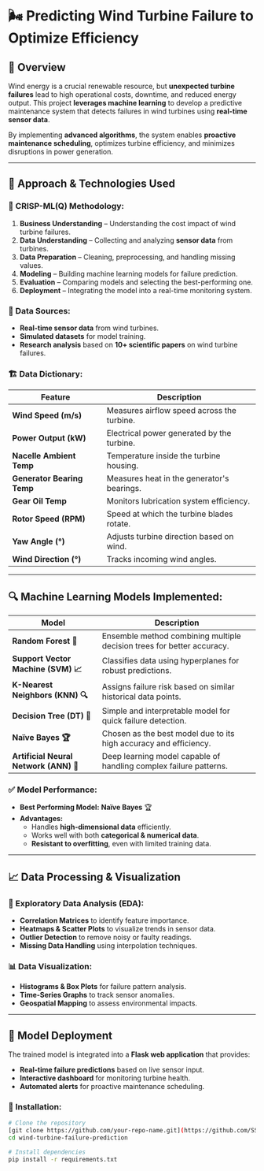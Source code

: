 # 🌬️ Predicting Wind Turbine Failure to Optimize Efficiency

## 📌 Overview
Wind energy is a crucial renewable resource, but **unexpected turbine failures** lead to high operational costs, downtime, and reduced energy output. This project **leverages machine learning** to develop a predictive maintenance system that detects failures in wind turbines using **real-time sensor data**.  

By implementing **advanced algorithms**, the system enables **proactive maintenance scheduling**, optimizes turbine efficiency, and minimizes disruptions in power generation.

---

## 🚀 Approach & Technologies Used

### 🔗 CRISP-ML(Q) Methodology:
1. **Business Understanding** – Understanding the cost impact of wind turbine failures.
2. **Data Understanding** – Collecting and analyzing **sensor data** from turbines.
3. **Data Preparation** – Cleaning, preprocessing, and handling missing values.
4. **Modeling** – Building machine learning models for failure prediction.
5. **Evaluation** – Comparing models and selecting the best-performing one.
6. **Deployment** – Integrating the model into a real-time monitoring system.

### 🔬 Data Sources:
- **Real-time sensor data** from wind turbines.
- **Simulated datasets** for model training.
- **Research analysis** based on **10+ scientific papers** on wind turbine failures.

### 🏗 Data Dictionary:
| Feature | Description |
|---------|------------|
| **Wind Speed (m/s)** | Measures airflow speed across the turbine. |
| **Power Output (kW)** | Electrical power generated by the turbine. |
| **Nacelle Ambient Temp** | Temperature inside the turbine housing. |
| **Generator Bearing Temp** | Measures heat in the generator's bearings. |
| **Gear Oil Temp** | Monitors lubrication system efficiency. |
| **Rotor Speed (RPM)** | Speed at which the turbine blades rotate. |
| **Yaw Angle (°)** | Adjusts turbine direction based on wind. |
| **Wind Direction (°)** | Tracks incoming wind angles. |

---

## 🔍 Machine Learning Models Implemented:
| Model | Description |
|--------|-------------|
| **Random Forest 🌲** | Ensemble method combining multiple decision trees for better accuracy. |
| **Support Vector Machine (SVM) 📈** | Classifies data using hyperplanes for robust predictions. |
| **K-Nearest Neighbors (KNN) 🔍** | Assigns failure risk based on similar historical data points. |
| **Decision Tree (DT) 🌳** | Simple and interpretable model for quick failure detection. |
| **Naïve Bayes 🏆** | Chosen as the best model due to its high accuracy and efficiency. |
| **Artificial Neural Network (ANN) 🤖** | Deep learning model capable of handling complex failure patterns. |

### ✅ Model Performance:
- **Best Performing Model:** **Naïve Bayes** 🏆  
- **Advantages:**
  - Handles **high-dimensional data** efficiently.
  - Works well with both **categorical & numerical data**.
  - **Resistant to overfitting**, even with limited training data.

---

## 📈 Data Processing & Visualization

### 🔎 Exploratory Data Analysis (EDA):
- **Correlation Matrices** to identify feature importance.
- **Heatmaps & Scatter Plots** to visualize trends in sensor data.
- **Outlier Detection** to remove noisy or faulty readings.
- **Missing Data Handling** using interpolation techniques.

### 📊 Data Visualization:
- **Histograms & Box Plots** for failure pattern analysis.
- **Time-Series Graphs** to track sensor anomalies.
- **Geospatial Mapping** to assess environmental impacts.

---

## 🔧 Model Deployment
The trained model is integrated into a **Flask web application** that provides:
- **Real-time failure predictions** based on live sensor input.
- **Interactive dashboard** for monitoring turbine health.
- **Automated alerts** for proactive maintenance scheduling.

### 🔽 Installation:
```bash
# Clone the repository
[git clone https://github.com/your-repo-name.git](https://github.com/SSHarshitha/WindTurbFailure.git )
cd wind-turbine-failure-prediction

# Install dependencies
pip install -r requirements.txt
